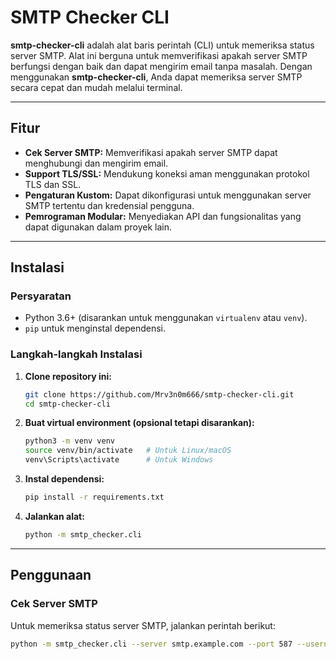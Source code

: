 # SMTP Checker CLI

**smtp-checker-cli** adalah alat baris perintah (CLI) untuk memeriksa status server SMTP. Alat ini berguna untuk memverifikasi apakah server SMTP berfungsi dengan baik dan dapat mengirim email tanpa masalah. Dengan menggunakan **smtp-checker-cli**, Anda dapat memeriksa server SMTP secara cepat dan mudah melalui terminal.

---

## Fitur

- **Cek Server SMTP:** Memverifikasi apakah server SMTP dapat menghubungi dan mengirim email.
- **Support TLS/SSL:** Mendukung koneksi aman menggunakan protokol TLS dan SSL.
- **Pengaturan Kustom:** Dapat dikonfigurasi untuk menggunakan server SMTP tertentu dan kredensial pengguna.
- **Pemrograman Modular:** Menyediakan API dan fungsionalitas yang dapat digunakan dalam proyek lain.

---

## Instalasi

### Persyaratan

- Python 3.6+ (disarankan untuk menggunakan `virtualenv` atau `venv`).
- `pip` untuk menginstal dependensi.

### Langkah-langkah Instalasi

1. **Clone repository ini:**
    ```bash
    git clone https://github.com/Mrv3n0m666/smtp-checker-cli.git
    cd smtp-checker-cli
    ```

2. **Buat virtual environment (opsional tetapi disarankan):**
    ```bash
    python3 -m venv venv
    source venv/bin/activate   # Untuk Linux/macOS
    venv\Scripts\activate      # Untuk Windows
    ```

3. **Instal dependensi:**
    ```bash
    pip install -r requirements.txt
    ```

4. **Jalankan alat:**
    ```bash
    python -m smtp_checker.cli
    ```

---

## Penggunaan

### Cek Server SMTP
Untuk memeriksa status server SMTP, jalankan perintah berikut:
```bash
python -m smtp_checker.cli --server smtp.example.com --port 587 --username user@example.com --password yourpassword
